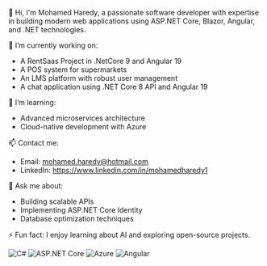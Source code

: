 
👋 Hi, I'm Mohamed Haredy, a passionate software developer with expertise in building modern web applications using ASP.NET Core, Blazor, Angular, and .NET technologies.

🔭 I’m currently working on:
- A RentSaas Project in .NetCore 9 and Angular 19 
- A POS system for supermarkets
- An LMS platform with robust user management
- A chat application using .NET Core 8 API and Angular 19

🌱 I’m learning:
- Advanced microservices architecture
- Cloud-native development with Azure

📫 Contact me:
- Email: mohamed.haredy@hotmail.com
- LinkedIn: https://www.linkedin.com/in/mohamedharedy1

💬 Ask me about:
- Building scalable APIs
- Implementing ASP.NET Core Identity
- Database optimization techniques

⚡ Fun fact: I enjoy learning about AI and exploring open-source projects.

![C#](https://img.shields.io/badge/-C%23-239120?logo=c-sharp&logoColor=white&style=flat)
![ASP.NET Core](https://img.shields.io/badge/-ASP.NET_Core-512BD4?logo=dotnet&logoColor=white&style=flat)
![Azure](https://img.shields.io/badge/-Azure-0078D4?logo=microsoft-azure&logoColor=white&style=flat)
![Angular](https://img.shields.io/badge/-Angular-DD0031?logo=angular&logoColor=white&style=flat)
